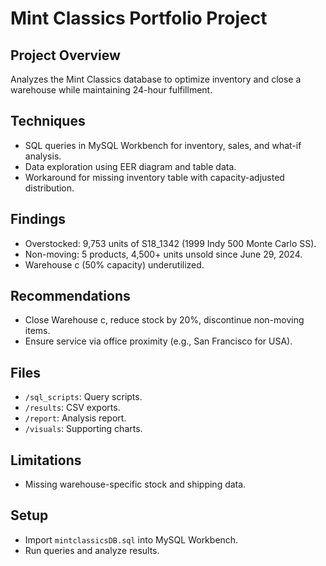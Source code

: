 # Mint Classics Portfolio Project

## Project Overview
Analyzes the Mint Classics database to optimize inventory and close a warehouse while maintaining 24-hour fulfillment.

## Techniques
- SQL queries in MySQL Workbench for inventory, sales, and what-if analysis.
- Data exploration using EER diagram and table data.
- Workaround for missing inventory table with capacity-adjusted distribution.

## Findings
- Overstocked: 9,753 units of S18_1342 (1999 Indy 500 Monte Carlo SS).
- Non-moving: 5 products, 4,500+ units unsold since June 29, 2024.
- Warehouse c (50% capacity) underutilized.

## Recommendations
- Close Warehouse c, reduce stock by 20%, discontinue non-moving items.
- Ensure service via office proximity (e.g., San Francisco for USA).

## Files
- `/sql_scripts`: Query scripts.
- `/results`: CSV exports.
- `/report`: Analysis report.
- `/visuals`: Supporting charts.

## Limitations
- Missing warehouse-specific stock and shipping data.

## Setup
- Import `mintclassicsDB.sql` into MySQL Workbench.
- Run queries and analyze results.
